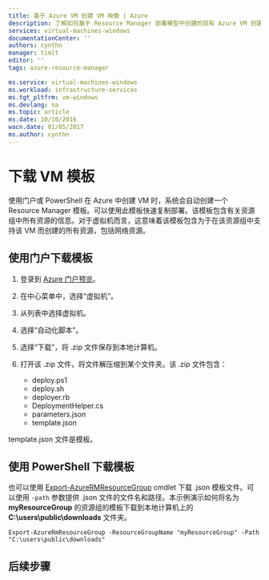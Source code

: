 ```yaml
---
title: 基于 Azure VM 创建 VM 映像 | Azure
description: 了解如何基于 Resource Manager 部署模型中创建的现有 Azure VM 创建通用化 VM 映像
services: virtual-machines-windows
documentationCenter: ''
authors: cynthn
manager: timlt
editor: ''
tags: azure-resource-manager

ms.service: virtual-machines-windows
ms.workload: infrastructure-services
ms.tgt_pltfrm: vm-windows
ms.devlang: na
ms.topic: article
ms.date: 10/10/2016
wacn.date: 01/05/2017
ms.author: cynthn
---
```


# 下载 VM 模板

使用门户或 PowerShell 在 Azure 中创建 VM 时，系统会自动创建一个 Resource Manager 模板。可以使用此模板快速复制部署。该模板包含有关资源组中所有资源的信息。对于虚拟机而言，这意味着该模板包含为于在该资源组中支持该 VM 而创建的所有资源，包括网络资源。

## 使用门户下载模板

1. 登录到 [Azure 门户预览](https://portal.azure.cn/)。
2. 在中心菜单中，选择“虚拟机”。
3. 从列表中选择虚拟机。
5. 选择“自动化脚本”。
6. 选择“下载”，将 .zip 文件保存到本地计算机。
7. 打开该 .zip 文件，将文件解压缩到某个文件夹。该 .zip 文件包含：

    - deploy.ps1
    - deploy.sh
    - deployer.rb
    - DeploymentHelper.cs
    - parameters.json
    - template.json

template.json 文件是模板。

## 使用 PowerShell 下载模板

也可以使用 [Export-AzureRMResourceGroup](https://msdn.microsoft.com/zh-cn/library/mt715427.aspx) cmdlet 下载 .json 模板文件。可以使用 `-path` 参数提供 .json 文件的文件名和路径。本示例演示如何将名为 **myResourceGroup** 的资源组的模板下载到本地计算机上的 **C:\\users\\public\\downloads** 文件夹。

```
Export-AzureRmResourceGroup -ResourceGroupName "myResourceGroup" -Path "C:\users\public\downloads"
```

## 后续步骤

<!-- resource-manager-template-walkthrough oboslete -->

<!---HONumber=Mooncake_1114_2016-->